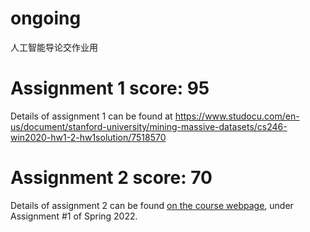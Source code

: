 # ongoing
人工智能导论交作业用
# Assignment 1 score: 95
Details of assignment 1 can be found at https://www.studocu.com/en-us/document/stanford-university/mining-massive-datasets/cs246-win2020-hw1-2-hw1solution/7518570

# Assignment 2 score: 70
Details of assignment 2 can be found [on the course webpage](http://cs231n.github.io/), under Assignment #1 of Spring 2022.